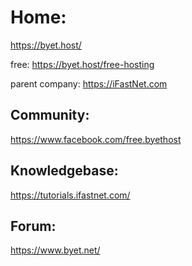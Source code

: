 # Home:
https://byet.host/

free: https://byet.host/free-hosting

parent company: https://iFastNet.com 

## Community:
https://www.facebook.com/free.byethost

## Knowledgebase:
https://tutorials.ifastnet.com/

## Forum:
https://www.byet.net/
